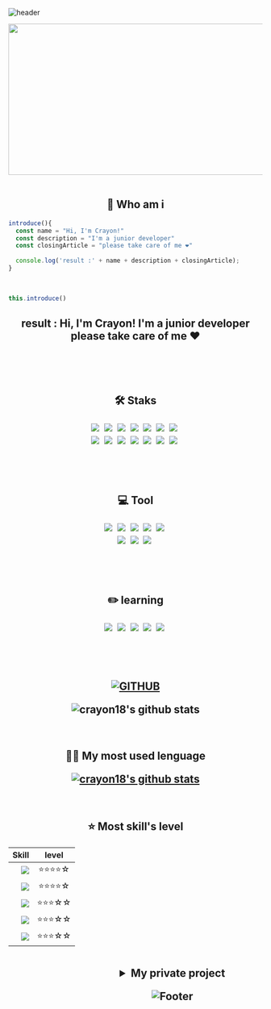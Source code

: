 ![header](https://capsule-render.vercel.app/api?type=waving&color=auto&height=300&section=header&text=Welcome&fontSize=90&fontColor=ffffff)

 <div align="center">
  
  <img src="https://github.com/crayon18/crayon18/assets/73837430/6b084a6f-efcd-4c5b-a7aa-aa2167971b94" width="700" height="300"/>

</div>

<br>

<h2 align="center">💭 Who am i </h2>

```vue.js
introduce(){
  const name = "Hi, I'm Crayon!"
  const description = "I'm a junior developer"
  const closingArticle = "please take care of me ❤️"
  
  console.log('result :' + name + description + closingArticle);
}
```
<br>

```vue.js
this.introduce()
```
  
  <h2 align="center">result : Hi, I'm Crayon! I'm a junior developer please take care of me ❤️<h2>
 
<br><br>
  
<p align="center">
  🛠 Staks
</p>
<p align="center">
  <img src="https://img.shields.io/badge/vue.js-4FC08D?style=flat-square&logo=vuedotjs&logoColor=white"/>&nbsp
  <img src="https://img.shields.io/badge/javascript-F7DF1E?style=flat-square&logo=javascript&logoColor=white"/>&nbsp
  <img src="https://img.shields.io/badge/spring-4FC08D?style=flat-square&logo=spring&logoColor=white"/>&nbsp
  <img src="https://img.shields.io/badge/springboot-6DB33F?style=flat-square&logo=springboot&logoColor=white"/>&nbsp
  <img src="https://img.shields.io/badge/Java-FF0000?style=flat-square&logoColor=white"/>&nbsp
   <img src="https://img.shields.io/badge/JPA-83B81A?style=flat-square&logoColor=white"/>&nbsp
    <img src="https://img.shields.io/badge/thymeleaf-005F0F?style=flat-square&logo=thymeleaf&logoColor=white"/>&nbsp
  <br>
  <img src="https://img.shields.io/badge/html5-E34F26?style=flat-square&logo=html5&logoColor=white"/>&nbsp
  <img src="https://img.shields.io/badge/css-1572B6?style=flat-square&logo=css3&logoColor=white"/>&nbsp
  <img src="https://img.shields.io/badge/oracle-F80000?style=flat-square&logo=oracle&logoColor=white"/>&nbsp
  <img src="https://img.shields.io/badge/mysql-4479A1?style=flat-square&logo=mysql&logoColor=white"/>&nbsp
  <img src="https://img.shields.io/badge/postgresql-4169E1?style=flat-square&logo=postgresql&logoColor=white"/>&nbsp
  <img src="https://img.shields.io/badge/bootstrap-7952B3?style=flat-square&logo=bootstrap&logoColor=white"/>&nbsp
    <img src="https://img.shields.io/badge/swagger-85EA2D?style=flat-square&logo=swagger&logoColor=white"/>&nbsp
</p>
  
  <br>
  <br>
  <p align="center">
  💻 Tool
</p>
  <p align="center">
  <img src="https://img.shields.io/badge/visualstudiocode-007ACC?style=flat-square&logo=visualstudiocode&logoColor=white"/>&nbsp
  <img src="https://img.shields.io/badge/eclipseide-2C2255?style=flat-square&logo=eclipseide&logoColor=white"/>&nbsp
  <img src="https://img.shields.io/badge/intellijidea-000000?style=flat-square&logo=intellijidea&logoColor=white"/>&nbsp
  <img src="https://img.shields.io/badge/postman-FF6C37?style=flat-square&logo=postman&logoColor=white"/>&nbsp
      <img src="https://img.shields.io/badge/slack-4A154B?style=flat-square&logo=slack&logoColor=white"/>&nbsp
    <br>
  <img src="https://img.shields.io/badge/telegram-26A5E4?style=flat-square&logo=telegram&logoColor=white"/>&nbsp
  <img src="https://img.shields.io/badge/jira-0052CC?style=flat-square&logo=jira&logoColor=white"/>&nbsp
  <img src="https://img.shields.io/badge/gitlab-FC6D26?style=flat-square&logo=gitlab&logoColor=white"/>&nbsp

  </p>
  
  <br>
  <br>
  
<p align="center">
  ✏️ learning
</p>
  </p>
  <p align="center">
  <img src="https://img.shields.io/badge/kubernetes-326CE5?style=flat-square&logo=kubernetes&logoColor=white"/>&nbsp
  <img src="https://img.shields.io/badge/docker-2496ED?style=flat-square&logo=docker&logoColor=white"/>&nbsp
  <img src="https://img.shields.io/badge/redis-DC382D?style=flat-square&logo=redis&logoColor=white"/>&nbsp
  <img src="https://img.shields.io/badge/apachekafka-231F20?style=flat-square&logo=apachekafka&logoColor=white"/>&nbsp
  <img src="https://img.shields.io/badge/typescript-3178C6?style=flat-square&logo=typescript&logoColor=white"/>&nbsp

  </p>
  
  <br>
  <br>
  
  <div align="center">
    
  [![GITHUB](https://hits.seeyoufarm.com/api/count/incr/badge.svg?url=https%3A%2F%2Fgithub.com%2Fcrayon18&count_bg=%23F29494&title_bg=%232F2E2E&icon=github.svg&icon_color=%23FFFFFF&title=GITHUB&edge_flat=false)](https://github.com/crayon18)

  
  ![crayon18's github stats](https://github-readme-stats.vercel.app/api?username=crayon18&show_icons=true&theme=radical)
   
   <br>
   
 <span align="center">✍🏻 My most used lenguage<span>  
   
[![crayon18's github stats](https://github-readme-stats.vercel.app/api/top-langs/?username=crayon18&show_icons=true&hide_border=true&title_color=004386&icon_color=004386&layout=compact&theme=radical)](https://github.com/crayon18)

  <br>
  
 <span>⭐️ Most skill's level<span>
  
<div style="width: 650px;">
 
 
|**Skill**|**level**|
|---:|:---:|
|  <img src="https://img.shields.io/badge/vue.js-4FC08D?style=flat-square&logo=vuedotjs&logoColor=white"/><br>|⭐⭐⭐⭐☆|
|  <img src="https://img.shields.io/badge/javascript-F7DF1E?style=flat-square&logo=javascript&logoColor=white"/><br>|⭐⭐⭐⭐☆|
|  <img src="https://img.shields.io/badge/springboot-6DB33F?style=flat-square&logo=springboot&logoColor=white"/><br>|⭐⭐⭐☆☆|
|  <img src="https://img.shields.io/badge/Java-FF0000?style=flat-square&logoColor=white"/><br>|⭐⭐⭐☆☆|
|  <img src="https://img.shields.io/badge/JPA-83B81A?style=flat-square&logoColor=white"/><br>|⭐⭐⭐☆☆|


 
 <br>
 
<details>
<summary >My private project</summary>
<div markdown="1">       
<br>
 
 ![_코드-001](https://github.com/crayon18/crayon18/assets/73837430/aa9620df-3834-430c-a99d-f8b7c5cf5212)

</div>
</details>
 
   <div>
    
  </div>


![Footer](https://capsule-render.vercel.app/api?type=waving&color=auto&height=300&section=footer)
<!--
**crayon18/crayon18** is a ✨ _special_ ✨ repository because its `README.md` (this file) appears on your GitHub profile.

Here are some ideas to get you started:

- 🔭 I’m currently working on ...
- 🌱 I’m currently learning ...
- 👯 I’m looking to collaborate on ...
- 🤔 I’m looking for help with ...
- 💬 Ask me about ...
- 📫 How to reach me: ...
- 😄 Pronouns: ...
- ⚡ Fun fact: ...
-->

